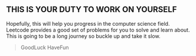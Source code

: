 ## THIS IS YOUR DUTY TO WORK ON YOURSELF
Hopefully, this will help you progress in the computer science field. Leetcode provides a good set of problems for you to solve and learn about. This is going to be a long journey so buckle up and take it slow. 
>GoodLuck HaveFun